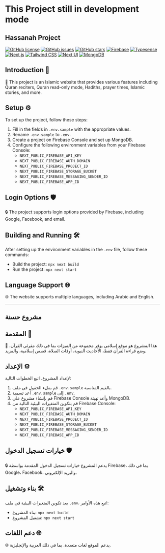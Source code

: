# This Project still in development mode

## Hassanah Project

[![GitHub license](https://img.shields.io/github/license/abuj4m4l/Hassanah?style=flat-square)](https://github.com/abuj4m4l/Hassanah/blob/main/LICENSE)
[![GitHub issues](https://img.shields.io/github/issues/abuj4m4l/Hassanah?style=flat-square)](https://github.com/abuj4m4l/Hassanah/issues)
[![GitHub stars](https://img.shields.io/github/stars/abuj4m4l/Hassanah?style=flat-square)](https://github.com/abuj4m4l/Hassanah/stargazers)
[![Firebase](https://img.shields.io/badge/-Firebase-FFCA28?style=flat-square&logo=firebase&logoColor=white)](https://firebase.google.com/)
[![Typesense](https://img.shields.io/badge/-Typesense-00B0FF?style=flat-square&logo=typescript&logoColor=white)](https://typesense.org/)
[![Next.js](https://img.shields.io/badge/-Next.js-000000?style=flat-square&logo=next.js&logoColor=white)](https://nextjs.org/)
[![Tailwind CSS](https://img.shields.io/badge/-Tailwind_CSS-38B2AC?style=flat-square&logo=tailwind-css&logoColor=white)](https://tailwindcss.com/)
[![Next UI](https://img.shields.io/badge/-Next_UI-0B69FF?style=flat-square&logo=next.js&logoColor=white)](https://nextui.org/)
[![MongoDB](https://img.shields.io/badge/-MongoDB-47A248?style=flat-square&logo=mongodb&logoColor=white)](https://www.mongodb.com/)

## Introduction 🌟

🕌 This project is an Islamic website that provides various features including Quran reciters, Quran read-only mode, Hadiths, prayer times, Islamic stories, and more.

## Setup ⚙️

To set up the project, follow these steps:

1. Fill in the fields in `.env.sample` with the appropriate values.
2. Rename `.env.sample` to `.env`.
3. Create a project on Firebase Console and set up MongoDB.
4. Configure the following environment variables from your Firebase Console:
   - `NEXT_PUBLIC_FIREBASE_API_KEY`
   - `NEXT_PUBLIC_FIREBASE_AUTH_DOMAIN`
   - `NEXT_PUBLIC_FIREBASE_PROJECT_ID`
   - `NEXT_PUBLIC_FIREBASE_STORAGE_BUCKET`
   - `NEXT_PUBLIC_FIREBASE_MESSAGING_SENDER_ID`
   - `NEXT_PUBLIC_FIREBASE_APP_ID`

## Login Options 🛡

🔒 The project supports login options provided by Firebase, including Google, Facebook, and email.

## Building and Running 🛠

After setting up the environment variables in the `.env` file, follow these commands:

- Build the project: `npx next build`
- Run the project: `npx next start`

## Language Support 🌐

🌐 The website supports multiple languages, including Arabic and English.

---

## مشروع حسنة

## المقدمة 🌟

🕌 هذا المشروع هو موقع إسلامي يوفر مجموعة من الميزات بما في ذلك مقرئي القرآن، وضع قراءة القرآن فقط، الأحاديث النبوية، أوقات الصلاة، قصص إسلامية، والمزيد.

## الإعداد ⚙️

لإعداد المشروع، اتبع الخطوات التالية:

1. قم بملء الحقول في ملف `.env.sample` بالقيم المناسبة.
2. أعد تسمية `.env.sample` إلى `.env`.
3. قم بإنشاء مشروع على Firebase Console وأعد تهيئة MongoDB.
4. قم بتكوين المتغيرات البيئية التالية من Firebase Console:
   - `NEXT_PUBLIC_FIREBASE_API_KEY`
   - `NEXT_PUBLIC_FIREBASE_AUTH_DOMAIN`
   - `NEXT_PUBLIC_FIREBASE_PROJECT_ID`
   - `NEXT_PUBLIC_FIREBASE_STORAGE_BUCKET`
   - `NEXT_PUBLIC_FIREBASE_MESSAGING_SENDER_ID`
   - `NEXT_PUBLIC_FIREBASE_APP_ID`

## خيارات تسجيل الدخول 🛡

🔒 يدعم المشروع خيارات تسجيل الدخول المقدمة بواسطة Firebase، بما في ذلك Google، Facebook، والبريد الإلكتروني.

## بناء وتشغيل 🛠

بعد تكوين المتغيرات البيئية في ملف `.env`، اتبع هذه الأوامر:

- بناء المشروع: `npx next build`
- تشغيل المشروع: `npx next start`

## دعم اللغات 🌐

🌐 يدعم الموقع لغات متعددة، بما في ذلك العربية والإنجليزية.
